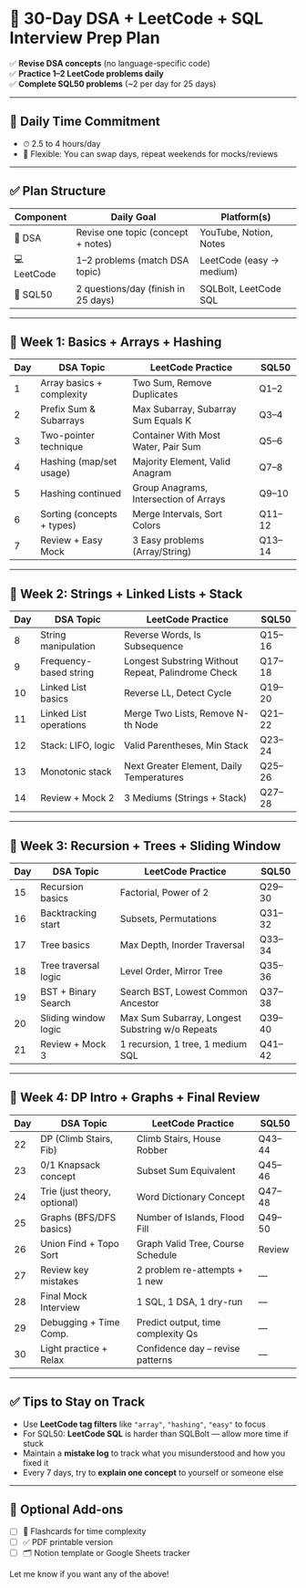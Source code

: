 # 📅 30-Day DSA + LeetCode + SQL Interview Prep Plan

✅ **Revise DSA concepts** (no language-specific code)  
✅ **Practice 1–2 LeetCode problems daily**  
✅ **Complete SQL50 problems** (~2 per day for 25 days)

---

## 🧠 Daily Time Commitment

- ⏱ 2.5 to 4 hours/day  
- 🔁 Flexible: You can swap days, repeat weekends for mocks/reviews

---

## ✅ Plan Structure

| Component   | Daily Goal                            | Platform(s)                      |
| ----------- | ------------------------------------- | -------------------------------- |
| 📘 DSA      | Revise one topic (concept + notes)    | YouTube, Notion, Notes           |
| 💻 LeetCode | 1–2 problems (match DSA topic)        | LeetCode (easy → medium)         |
| 🧮 SQL50    | 2 questions/day (finish in 25 days)   | SQLBolt, LeetCode SQL            |

---

## 📍 Week 1: Basics + Arrays + Hashing

| Day | DSA Topic                 | LeetCode Practice                          | SQL50  |
| --- | ------------------------- | ------------------------------------------ | ------ |
| 1   | Array basics + complexity | Two Sum, Remove Duplicates                 | Q1–2   |
| 2   | Prefix Sum & Subarrays    | Max Subarray, Subarray Sum Equals K        | Q3–4   |
| 3   | Two-pointer technique     | Container With Most Water, Pair Sum        | Q5–6   |
| 4   | Hashing (map/set usage)   | Majority Element, Valid Anagram            | Q7–8   |
| 5   | Hashing continued         | Group Anagrams, Intersection of Arrays     | Q9–10  |
| 6   | Sorting (concepts + types)| Merge Intervals, Sort Colors               | Q11–12 |
| 7   | Review + Easy Mock        | 3 Easy problems (Array/String)             | Q13–14 |

---

## 📍 Week 2: Strings + Linked Lists + Stack

| Day | DSA Topic              | LeetCode Practice                                  | SQL50  |
| --- | ---------------------- | -------------------------------------------------- | ------ |
| 8   | String manipulation    | Reverse Words, Is Subsequence                      | Q15–16 |
| 9   | Frequency-based string | Longest Substring Without Repeat, Palindrome Check | Q17–18 |
| 10  | Linked List basics     | Reverse LL, Detect Cycle                           | Q19–20 |
| 11  | Linked List operations | Merge Two Lists, Remove N-th Node                  | Q21–22 |
| 12  | Stack: LIFO, logic     | Valid Parentheses, Min Stack                       | Q23–24 |
| 13  | Monotonic stack        | Next Greater Element, Daily Temperatures           | Q25–26 |
| 14  | Review + Mock 2        | 3 Mediums (Strings + Stack)                        | Q27–28 |

---

## 📍 Week 3: Recursion + Trees + Sliding Window

| Day | DSA Topic            | LeetCode Practice                               | SQL50  |
| --- | -------------------- | ----------------------------------------------- | ------ |
| 15  | Recursion basics     | Factorial, Power of 2                           | Q29–30 |
| 16  | Backtracking start   | Subsets, Permutations                           | Q31–32 |
| 17  | Tree basics          | Max Depth, Inorder Traversal                    | Q33–34 |
| 18  | Tree traversal logic | Level Order, Mirror Tree                        | Q35–36 |
| 19  | BST + Binary Search  | Search BST, Lowest Common Ancestor              | Q37–38 |
| 20  | Sliding window logic | Max Sum Subarray, Longest Substring w/o Repeats | Q39–40 |
| 21  | Review + Mock 3      | 1 recursion, 1 tree, 1 medium SQL               | Q41–42 |

---

## 📍 Week 4: DP Intro + Graphs + Final Review

| Day | DSA Topic                    | LeetCode Practice                  | SQL50  |
| --- | ---------------------------- | ---------------------------------- | ------ |
| 22  | DP (Climb Stairs, Fib)       | Climb Stairs, House Robber         | Q43–44 |
| 23  | 0/1 Knapsack concept         | Subset Sum Equivalent              | Q45–46 |
| 24  | Trie (just theory, optional) | Word Dictionary Concept            | Q47–48 |
| 25  | Graphs (BFS/DFS basics)      | Number of Islands, Flood Fill      | Q49–50 |
| 26  | Union Find + Topo Sort       | Graph Valid Tree, Course Schedule  | Review |
| 27  | Review key mistakes          | 2 problem re-attempts + 1 new      | —      |
| 28  | Final Mock Interview         | 1 SQL, 1 DSA, 1 dry-run             | —      |
| 29  | Debugging + Time Comp.       | Predict output, time complexity Qs | —      |
| 30  | Light practice + Relax       | Confidence day – revise patterns   | —      |

---

## ✅ Tips to Stay on Track

- Use **LeetCode tag filters** like `"array"`, `"hashing"`, `"easy"` to focus
- For SQL50: **LeetCode SQL** is harder than SQLBolt — allow more time if stuck
- Maintain a **mistake log** to track what you misunderstood and how you fixed it
- Every 7 days, try to **explain one concept** to yourself or someone else

---

## 📎 Optional Add-ons

- [ ] 🧠 Flashcards for time complexity
- [ ] ✅ PDF printable version
- [ ] 🗂 Notion template or Google Sheets tracker

Let me know if you want any of the above!
